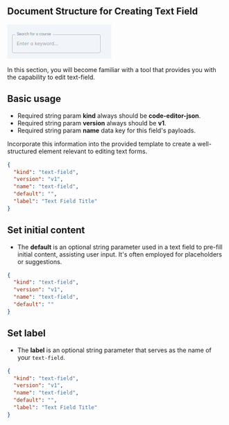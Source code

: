 ## Document Structure for Creating Text Field


![airdash-documentation-sticky-target](./airdash-documentation-json-text-field.png)



In this section, you will become familiar with a tool that provides you with the capability to edit text-field.

## Basic usage

- Required string param **kind** always should be **code-editor-json**.
- Required string param **version** always should be **v1**.
- Required string param **name** data key for this field's payloads.

Incorporate this information into the provided template to create a well-structured element relevant to editing
text forms.

```json
{
  "kind": "text-field",
  "version": "v1",
  "name": "text-field",
  "default": "",
  "label": "Text Field Title"
}

```


## Set initial content 
- The **default** is an optional string parameter used in a text field to pre-fill initial content, assisting user input. It's often employed for placeholders or suggestions.

```json
{
  "kind": "text-field",
  "version": "v1",
  "name": "text-field",
  "default": ""
}

```


## Set label
- The **label** is an optional string parameter that serves as the name of your `text-field`.

```json
{
  "kind": "text-field",
  "version": "v1",
  "name": "text-field",
  "default": "",
  "label": "Text Field Title"
}
```
